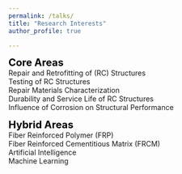 ```yaml
---
permalink: /talks/
title: "Research Interests"
author_profile: true

---
```


<span style="color:black; font-weight:bold; font-size:20px;">Core Areas</span>  
Repair and Retrofitting of (RC) Structures  
Testing of RC Structures  
Repair Materials Characterization  
Durability and Service Life of RC Structures  
Influence of Corrosion on Structural Performance  


<span style="color:black; font-weight:bold; font-size:20px;">Hybrid Areas</span>  
Fiber Reinforced Polymer (FRP)  
Fiber Reinforced Cementitious Matrix (FRCM)  
Artificial Intelligence  
Machine Learning  



